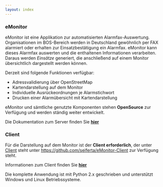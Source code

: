 ```yaml
---
layout: index
---
```


### eMonitor

eMonitor ist eine Applikation zur automatisierten Alarmfax-Auswertung. Organisationen im BOS-Bereich werden in 
Deutschland gewöhnlich per FAX alarmiert oder erhalten zur Einsatzbestätigung ein Alarmfax.
eMonitor kann dieses Alarmfax auswerten und die enthaltenen Informationen verarbeiten. Daraus werden *Einsätze* 
generiert, die anschließend auf einem Monitor übersichtlich dargestellt werden können.

Derzeit sind folgende Funktionen verfügbar:

* Adressvalidierung über OpenStreetMap
* Kartendarstellung auf dem Monitor
* Individuelle Ausrückeordnungen je Alarmstichwort
* Drucken einer Alarmübersicht mit Kartendarstellung

eMonitor und sämtliche genutzte Komponenten stehen **OpenSource** zur Verfügung und werden ständig weiter entwickelt.

Die Dokumentation zum Server finden Sie [**hier**][1]

### Client

Für die Darstellung auf dem Monitor ist der **Client erforderlich**, der unter 
[Client](https://github.com/seiferta/eMonitor-Client) steht unter https://github.com/seiferta/eMonitor-Client zur 
Verfügung steht.

Informationen zum Client finden Sie [**hier**][2]


Die komplette Anwendung ist mit Python 2.x geschrieben und unterstützt Windows und Linux Betriebssysteme.

[1]: server
[2]: client
